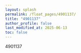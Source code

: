 ```yaml
---
layout: splash
permalink: /float_pages/4901137/
title: "4901137"
author_profile: false
last_modified_at: 2025-06-13
toc: false
---
```

 
4901137
